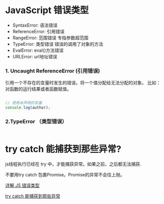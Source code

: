 
# JavaScript 错误类型

* SyntaxError: 语法错误
* ReferenceError: 引用错误 
* RangeError: 范围错误 专指参数超范围
* TypeError: 类型错误 错误的调用了对象的方法
* EvalError: eval()方法错误
* URLError: url地址错误


### 1. Uncaught ReferenceError (引用错误)

引用一个不存在的变量时发生的错误。将一个值分配给无法分配的对象。
比如：对函数的运行结果或者函数赋值。

```js

// 使用未声明的变量
console.log(author);

```

### 2.TypeError （类型错误）

```js

```




# try catch 能捕获到那些异常?

js线程执行已经在 try 中，才能捕获异常。如果之前，之后都无法捕获.

不要用try catch 包裹Promise。Promise的异常不会往上抛。


[详解 JS 错误类型](https://segmentfault.com/a/1190000022746484)

[try catch 能捕获到那些异常](https://juejin.cn/post/6844904143891464200)

